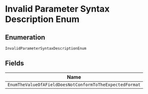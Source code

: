 
# Invalid Parameter Syntax Description Enum

## Enumeration

`InvalidParameterSyntaxDescriptionEnum`

## Fields

| Name |
|  --- |
| `EnumTheValueOfAFieldDoesNotConformToTheExpectedFormat` |

